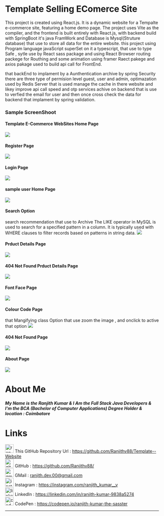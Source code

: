 # Template Selling EComerce Site
This project is created using React.js. It is a dynamic website for a Tempalte e-commerce site, featuring a home demo page. The project uses Vite as the compiler, and the frontend is built entirely with React.js, with backend build with SpringBoot it's java FramWork and Database is Mysql(Struture database) that use to store all data for the entire website. this project using Program language javaScript superSet on it a typescript, that use to type Safe , sytle use by React sass package and using React Browser routing packege for Routhing and some animation using framer Raect pakege and axios pakage used to build api call for FrontEnd. 

that backEnd to implament by a Aunthentication archive by spring Security there are three type of permision level guest, user and admin, optimazation used by Redis Server that is used manage the cache in there website and likey improve api call speed and otp services achive on backend that is use to verfied the email for user and then once cross check the data for backend that implament by spring validation.

### Sample ScreenShoot 
#### Template E-Commerce WebSites Home Page <br>
![](https://raw.githubusercontent.com/Ranjithv88/Template--Website/refs/heads/master/ScreenShot/Sample%20Home%20Page%20.png)
#### Register Page <br>
![](https://raw.githubusercontent.com/Ranjithv88/Template--Website/refs/heads/master/ScreenShot/Register%20Page%20.png)
#### Login Page <br>
![](https://raw.githubusercontent.com/Ranjithv88/Template--Website/refs/heads/master/ScreenShot/Login%20Page%20.png)
#### sample user Home Page <br>
![](https://raw.githubusercontent.com/Ranjithv88/Template--Website/refs/heads/master/ScreenShot/Sample%20user%20Home%20Page%20.png)
#### Search Option <br>
search recommendation that use to Archive The LIKE operator in MySQL is used to search for a specified pattern in a column. It is typically used with WHERE clauses to filter records based on patterns in string data.
![](https://github.com/user-attachments/assets/dc2dfc6f-2267-4742-88a7-71ad4e836701)
#### Prduct Details Page <br>
![](https://raw.githubusercontent.com/Ranjithv88/Template--Website/refs/heads/master/ScreenShot/Single%20Product%20Details%20Page%20.png)
#### 404 Not Found Prduct Details Page <br>
![](https://raw.githubusercontent.com/Ranjithv88/Template--Website/refs/heads/master/ScreenShot/404%20Not%20Found%20Product%20Details%20Page%20.png)
#### Font Face Page <br>
![](https://raw.githubusercontent.com/Ranjithv88/Template--Website/refs/heads/master/ScreenShot/Font%20Face%20Page%20.png)
#### Colour Code Page <br>
that Mangifying class Option that use zoom the image , and onclick to active that option
![](https://github.com/Ranjithv88/Template--Website/blob/master/ScreenShot/color%20code%20page%20.png)
#### 404 Not Found Page 
![](https://raw.githubusercontent.com/Ranjithv88/Template--Website/refs/heads/master/ScreenShot/404%20Not%20Found%20Page%20.png)
#### About Page <br>
![](https://raw.githubusercontent.com/Ranjithv88/Template--Website/refs/heads/master/ScreenShot/About%20page%20.png)

# About Me 
##### My Name is the Ranjith Kumar & I Am the Full Stack Java Developers & I'm the BCA (Bachelor of Computer Applications) Degree Holder & location : Coimbatore 

# Links 
<img width="28" height="28" src="https://img.icons8.com/ios/50/repository.png" alt="repository"/> This GitHub Repository Url : <https://github.com/Ranjithv88/Template--Website> <br>
<img width="28" height="28" src="https://img.icons8.com/glyph-neue/64/github.png" alt="github"/> GitHub : <https://github.com/Ranjithv88/> <br>
<img width="28" height="28" src="https://img.icons8.com/bubbles/50/gmail-new.png" alt="gmail-new"/> GMail : <ranjith.dev.00@gmail.com> <br>
<img width="28" height="28" src="https://img.icons8.com/fluency/50/instagram-new.png" alt="instagram-new"/> Instagram : <https://instagram.com/ranjith_kumar__v> <br>
<img width="28" height="28" src="https://img.icons8.com/color/50/linkedin.png" alt="linkedin"/> LinkedIn : <https://linkedin.com/in/ranjith-kumar-9838a5274> <br>
<img width="28" height="28" src="https://img.icons8.com/ios-filled/50/codepen.png" alt="codepen"/> CodePen : <https://codepen.io/ranjith-kumar-the-sasster> <br>

---

